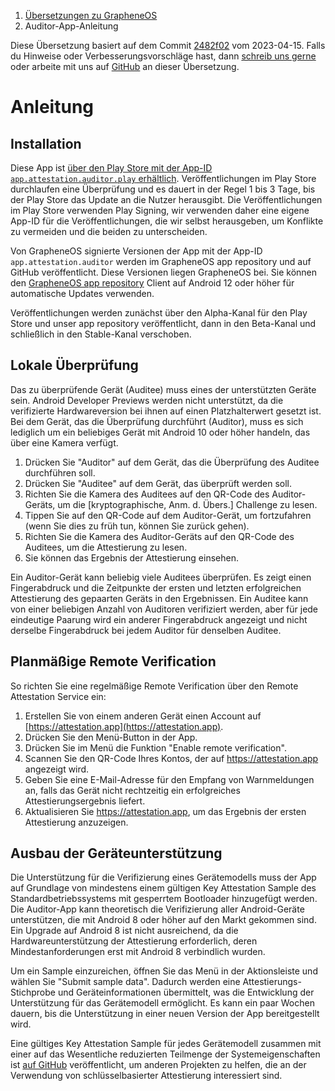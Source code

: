 <nav aria-label="breadcrumb">
	<ol class="breadcrumb">
		<li class="breadcrumb-item"><a href="grapheneos-preface.html">Übersetzungen zu GrapheneOS</a></li>
		<li class="breadcrumb-item active" aria-current="page">Auditor-App-Anleitung</li>
	</ol>
</nav>

<div class="alert alert-primary">
	Diese Übersetzung basiert auf dem Commit <a href="https://github.com/GrapheneOS/AttestationServer/blob/2482f029190640a3474ca7ee212fe1ac2bfa8d2d/static/tutorial.html">2482f02</a> vom 2023-04-15. Falls du Hinweise oder Verbesserungsvorschläge hast, dann <a href="contact.html">schreib uns gerne</a> oder arbeite mit uns auf <a href="https://github.com/dys2p/websites/blob/main/dys2p.com/grapheneos-attestation-tutorial/de.md">GitHub</a> an dieser Übersetzung.
</div>

<!--
Copyright © 2018-2023 GrapheneOS

Permission is hereby granted, free of charge, to any person obtaining a copy
of this software and associated documentation files (the "Software"), to deal
in the Software without restriction, including without limitation the rights
to use, copy, modify, merge, publish, distribute, sublicense, and/or sell
copies of the Software, and to permit persons to whom the Software is
furnished to do so, subject to the following conditions:

The above copyright notice and this permission notice shall be included in
all copies or substantial portions of the Software.

THE SOFTWARE IS PROVIDED "AS IS", WITHOUT WARRANTY OF ANY KIND, EXPRESS OR
IMPLIED, INCLUDING BUT NOT LIMITED TO THE WARRANTIES OF MERCHANTABILITY,
FITNESS FOR A PARTICULAR PURPOSE AND NONINFRINGEMENT. IN NO EVENT SHALL THE
AUTHORS OR COPYRIGHT HOLDERS BE LIABLE FOR ANY CLAIM, DAMAGES OR OTHER
LIABILITY, WHETHER IN AN ACTION OF CONTRACT, TORT OR OTHERWISE, ARISING FROM,
OUT OF OR IN CONNECTION WITH THE SOFTWARE OR THE USE OR OTHER DEALINGS IN
THE SOFTWARE.
-->

<h1 id="tutorial">Anleitung</h1>

<h2 id="installation">Installation</h2>

Diese App ist [über den Play Store mit der App-ID `app.attestation.auditor.play` erhältlich](https://play.google.com/store/apps/details?id=app.attestation.auditor.play). Veröffentlichungen im Play Store durchlaufen eine Überprüfung und es dauert in der Regel 1 bis 3 Tage, bis der Play Store das Update an die Nutzer herausgibt. Die Veröffentlichungen im Play Store verwenden Play Signing, wir verwenden daher eine eigene App-ID für die Veröffentlichungen, die wir selbst herausgeben, um Konflikte zu vermeiden und die beiden zu unterscheiden.

Von GrapheneOS signierte Versionen der App mit der App-ID `app.attestation.auditor` werden im GrapheneOS app repository und auf GitHub veröffentlicht. Diese Versionen liegen GrapheneOS bei. Sie können den [GrapheneOS app repository](https://github.com/GrapheneOS/Apps/releases) Client auf Android 12 oder höher für automatische Updates verwenden.

Veröffentlichungen werden zunächst über den Alpha-Kanal für den Play Store und unser app repository veröffentlicht, dann in den Beta-Kanal und schließlich in den Stable-Kanal verschoben.

<h2 id="local-verification">Lokale Überprüfung</h2>

Das zu überprüfende Gerät (Auditee) muss eines der unterstützten Geräte sein. Android Developer Previews werden nicht unterstützt, da die verifizierte Hardwareversion bei ihnen auf einen Platzhalterwert gesetzt ist. Bei dem Gerät, das die Überprüfung durchführt (Auditor), muss es sich lediglich um ein beliebiges Gerät mit Android 10 oder höher handeln, das über eine Kamera verfügt.

1. Drücken Sie "Auditor" auf dem Gerät, das die Überprüfung des Auditee durchführen soll.
2. Drücken Sie "Auditee" auf dem Gerät, das überprüft werden soll.
3. Richten Sie die Kamera des Auditees auf den QR-Code des Auditor-Geräts, um die [kryptographische, Anm. d. Übers.] Challenge zu lesen.
4. Tippen Sie auf den QR-Code auf dem Auditor-Gerät, um fortzufahren (wenn Sie dies zu früh tun, können Sie zurück gehen).
5. Richten Sie die Kamera des Auditor-Geräts auf den QR-Code des Auditees, um die Attestierung zu lesen.
6. Sie können das Ergebnis der Attestierung einsehen.

Ein Auditor-Gerät kann beliebig viele Auditees überprüfen. Es zeigt einen Fingerabdruck und die Zeitpunkte der ersten und letzten erfolgreichen Attestierung des gepaarten Geräts in den Ergebnissen. Ein Auditee kann von einer beliebigen Anzahl von Auditoren verifiziert werden, aber für jede eindeutige Paarung wird ein anderer Fingerabdruck angezeigt und nicht derselbe Fingerabdruck bei jedem Auditor für denselben Auditee.

<h2 id="scheduled-remote-verification">Planmäßige Remote Verification</h2>

So richten Sie eine regelmäßige Remote Verification über den Remote Attestation Service ein:

1. Erstellen Sie von einem anderen Gerät einen Account auf [https://attestation.app](https://attestation.app).
2. Drücken Sie den Menü-Button in der App.
3. Drücken Sie im Menü die Funktion "Enable remote verification".
4. Scannen Sie den QR-Code Ihres Kontos, der auf https://attestation.app angezeigt wird.
5. Geben Sie eine E-Mail-Adresse für den Empfang von Warnmeldungen an, falls das Gerät nicht rechtzeitig ein erfolgreiches Attestierungsergebnis liefert.
6. Aktualisieren Sie https://attestation.app, um das Ergebnis der ersten Attestierung anzuzeigen.

<h2 id="expanding-device-support">Ausbau der Geräteunterstützung</h2>

Die Unterstützung für die Verifizierung eines Gerätemodells muss der App auf Grundlage von mindestens einem gültigen Key Attestation Sample des Standardbetriebssystems mit gesperrtem Bootloader hinzugefügt werden. Die Auditor-App kann theoretisch die Verifizierung aller Android-Geräte unterstützen, die mit Android 8 oder höher auf den Markt gekommen sind. Ein Upgrade auf Android 8 ist nicht ausreichend, da die Hardwareunterstützung der Attestierung erforderlich, deren Mindestanforderungen erst mit Android 8 verbindlich wurden.

Um ein Sample einzureichen, öffnen Sie das Menü in der Aktionsleiste und wählen Sie "Submit sample data". Dadurch werden eine Attestierungs-Stichprobe und Geräteinformationen übermittelt, was die Entwicklung der Unterstützung für das Gerätemodell ermöglicht. Es kann ein paar Wochen dauern, bis die Unterstützung in einer neuen Version der App bereitgestellt wird.

Eine gültiges Key Attestation Sample für jedes Gerätemodell zusammen mit einer auf das Wesentliche reduzierten Teilmenge der Systemeigenschaften ist [auf GitHub](https://github.com/GrapheneOS/AttestationSamples) veröffentlicht, um anderen Projekten zu helfen, die an der Verwendung von schlüsselbasierter Attestierung interessiert sind.
